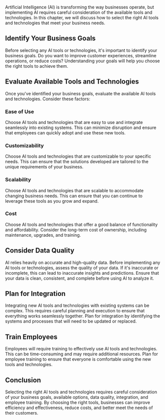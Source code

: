 
Artificial Intelligence (AI) is transforming the way businesses operate, but implementing AI requires careful consideration of the available tools and technologies. In this chapter, we will discuss how to select the right AI tools and technologies that meet your business needs.

Identify Your Business Goals
----------------------------

Before selecting any AI tools or technologies, it's important to identify your business goals. Do you want to improve customer experiences, streamline operations, or reduce costs? Understanding your goals will help you choose the right tools to achieve them.

Evaluate Available Tools and Technologies
-----------------------------------------

Once you've identified your business goals, evaluate the available AI tools and technologies. Consider these factors:

### Ease of Use

Choose AI tools and technologies that are easy to use and integrate seamlessly into existing systems. This can minimize disruption and ensure that employees can quickly adopt and use these new tools.

### Customizability

Choose AI tools and technologies that are customizable to your specific needs. This can ensure that the solutions developed are tailored to the unique requirements of your business.

### Scalability

Choose AI tools and technologies that are scalable to accommodate changing business needs. This can ensure that you can continue to leverage these tools as you grow and expand.

### Cost

Choose AI tools and technologies that offer a good balance of functionality and affordability. Consider the long-term cost of ownership, including maintenance, upgrades, and training.

Consider Data Quality
---------------------

AI relies heavily on accurate and high-quality data. Before implementing any AI tools or technologies, assess the quality of your data. If it's inaccurate or incomplete, this can lead to inaccurate insights and predictions. Ensure that your data is clean, consistent, and complete before using AI to analyze it.

Plan for Integration
--------------------

Integrating new AI tools and technologies with existing systems can be complex. This requires careful planning and execution to ensure that everything works seamlessly together. Plan for integration by identifying the systems and processes that will need to be updated or replaced.

Train Employees
---------------

Employees will require training to effectively use AI tools and technologies. This can be time-consuming and may require additional resources. Plan for employee training to ensure that everyone is comfortable using the new tools and technologies.

Conclusion
----------

Selecting the right AI tools and technologies requires careful consideration of your business goals, available options, data quality, integration, and employee training. By choosing the right tools, businesses can improve efficiency and effectiveness, reduce costs, and better meet the needs of their customers.
